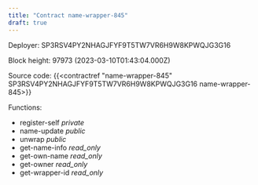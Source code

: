 ```yaml
---
title: "Contract name-wrapper-845"
draft: true
---
```

Deployer: SP3RSV4PY2NHAGJFYF9T5TW7VR6H9W8KPWQJG3G16


 



Block height: 97973 (2023-03-10T01:43:04.000Z)

Source code: {{<contractref "name-wrapper-845" SP3RSV4PY2NHAGJFYF9T5TW7VR6H9W8KPWQJG3G16 name-wrapper-845>}}

Functions:

* register-self _private_
* name-update _public_
* unwrap _public_
* get-name-info _read_only_
* get-own-name _read_only_
* get-owner _read_only_
* get-wrapper-id _read_only_
